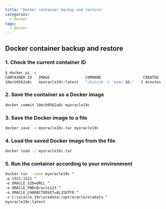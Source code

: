 ```yaml
---
title: "Docker container backup and restore"
categories:
  - Docker
tags:
  - Docker
---
```


## Docker container backup and restore

### 1. Check the current container ID

```bash
$ docker ps -a
CONTAINER ID   IMAGE                COMMAND                   CREATED         STATUS                            PORTS     NAMES
10ecb9562a8c   myoracle19c:latest   "/bin/sh -c 'exec $O…"   2 minutes ago   Exited (143) About a minute ago             myoracle19c
```

### 2. Save the container as a Docker image
```bash
docker commit 10ecb9562a8c myoracle19c
```

### 3. Save the Docker image to a file
```bash
docker save -o myoracle19c.tar myoracle19c
```

### 4. Load the saved Docker image from the file
```bash
docker load -i myoracle19c.tar
```

### 5. Run the container according to your environment
```bash
docker run --name myoracle19c ^
-p 1521:1521 ^
-e ORACLE_SID=ORCL ^
-e ORACLE_PWD=Oracle123 ^
-e ORACLE_CHARACTERSET=AL32UTF8 ^
-v C:\oracle-19c\oradata:/opt/oracle/oradata ^
myoracle19c:latest
```
